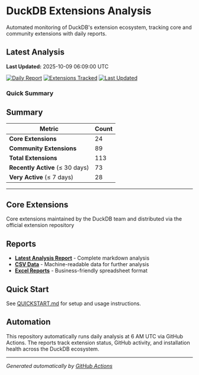 # DuckDB Extensions Analysis

Automated monitoring of DuckDB's extension ecosystem, tracking core and community extensions with daily reports.

## Latest Analysis

**Last Updated:** 2025-10-09 06:09:00 UTC

[![Daily Report](https://img.shields.io/badge/Daily%20Report-Active-green)](./reports/latest.md)
[![Extensions Tracked](https://img.shields.io/badge/Extensions%20Tracked-113-blue)](./reports/latest.md)
[![Last Updated](https://img.shields.io/badge/Last%20Updated-2025-10-09%2006:09:00%20UTC-lightgrey)](./reports/latest.md)

### Quick Summary

## Summary

| **Metric** | **Count** |
|------------|-----------|
| **Core Extensions** | 24 |
| **Community Extensions** | 89 |
| **Total Extensions** | 113 |
| **Recently Active** (≤ 30 days) | 73 |
| **Very Active** (≤ 7 days) | 28 |


---
## Core Extensions

Core extensions maintained by the DuckDB team and distributed via the official extension repository

## Reports

- **[Latest Analysis Report](./reports/latest.md)** - Complete markdown analysis
- **[CSV Data](./reports/)** - Machine-readable data for further analysis  
- **[Excel Reports](./reports/)** - Business-friendly spreadsheet format

## Quick Start

See [QUICKSTART.md](./QUICKSTART.md) for setup and usage instructions.

## Automation

This repository automatically runs daily analysis at 6 AM UTC via GitHub Actions.
The reports track extension status, GitHub activity, and installation health across the DuckDB ecosystem.

---
*Generated automatically by [GitHub Actions](.github/workflows/daily-extensions-report.yml)*

